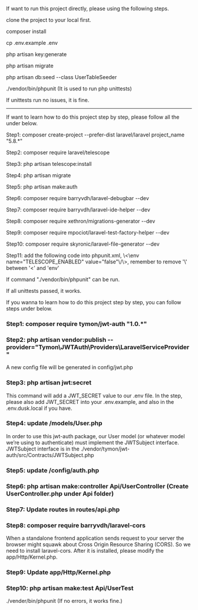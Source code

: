 <p>If want to run this project directly, please using the following steps.</p>
<p>clone the project to your local first.</p>
<p>composer install</p>
<p>cp .env.example .env</p>
<p>php artisan key:generate</p>
<p>php artisan migrate</p>
<p>php artisan db:seed --class UserTableSeeder</p>
<p>./vendor/bin/phpunit (It is used to run php unittests)</p>
<p>If unittests run no issues, it is fine.</p>

----------------------------------------------------------------------------------------------------------------------------------------

<p>If want to learn how to do this project step by step, please follow all the under below.</p>

<p>Step1: composer create-project --prefer-dist laravel/laravel project_name "5.8.*"</p>
<p>Step2: composer require laravel/telescope</p>
<p>Step3: php artisan telescope:install</p>
<p>Step4: php artisan migrate</p>
<p>Step5: php artisan make:auth</p>
<p>Step6: composer require barryvdh/laravel-debugbar --dev</p>
<p>Step7: composer require barryvdh/laravel-ide-helper --dev</p>     
<p>Step8: composer require xethron/migrations-generator --dev</p>
<p>Step9: composer require mpociot/laravel-test-factory-helper --dev</p>
<p>Step10: composer require skyronic/laravel-file-generator --dev</p>
<p>Step11: add the following code into phpunit.xml, \<\env name="TELESCOPE_ENABLED" value="false"\/\>, remember to remove '\' between '<' and 'env'</p>
<p>If command "./vendor/bin/phpunit" can be run.</p>
<p>If all unittests passed, it works.</p>

<p>If you wanna to learn how to do this project step by step, you can follow steps under below.</p>

<h3>Step1: composer require tymon/jwt-auth "1.0.*"</h3>
<h3>Step2: php artisan vendor:publish --provider="Tymon\JWTAuth\Providers\LaravelServiceProvider"</h3>
<p>A new config file will be generated in config/jwt.php</p>
<h3>Step3: php artisan jwt:secret</h3>
<p>This command will add a JWT_SECRET value to our .env file. In the step, please also add JWT_SECRET into your .env.example, and also in the .env.dusk.local if you have.</p>
<h3>Step4: update /models/User.php</h3>
<p>In order to use this jwt-auth package, our User model (or whatever model we’re using to authenticate) must implement the JWTSubject interface. JWTSubject interface is in the ./vendor/tymon/jwt-auth/src/Contracts/JWTSubject.php</p>
<h3>Step5: update /config/auth.php</h3>
<h3>Step6: php artisan make:controller Api/UserController (Create UserController.php under Api folder)</h3>
<h3>Step7: Update routes in routes/api.php</h3>
<h3>Step8: composer require barryvdh/laravel-cors</h3>
<p>When a standalone frontend application sends request to your server the browser might squawk about Cross Origin Resource Sharing (CORS). So we need to install laravel-cors. After it is installed, please modify the app/Http/Kernel.php.</p>
<h3>Step9: Update app/Http/Kernel.php</h3>
<h3>Step10: php artisan make:test Api/UserTest</h3>

<p>./vender/bin/phpunit (If no errors, it works fine.)</p>
